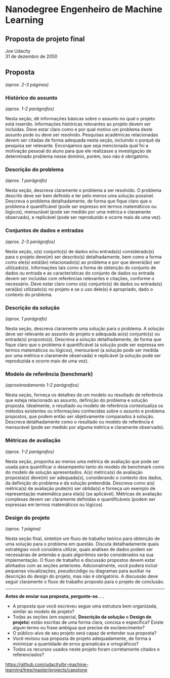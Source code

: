 # Nanodegree Engenheiro de Machine Learning
## Proposta de projeto final
Joe Udacity  
31 de dezembro de 2050

## Proposta
_(aprox. 2-3 páginas)_

### Histórico do assunto
_(aprox. 1-2 parágrafos)_

Nesta seção, dê informações básicas sobre o assunto no qual o projeto está inserido. Informações históricas relevantes ao projeto devem ser incluídas. Deve estar claro como e por qual motivo um problema deste assunto pode ou deve ser resolvido. Pesquisas acadêmicas relacionadas devem ser citadas de forma adequada nesta seção, incluindo o porquê da pesquisa ser relevante. Encorajamos que seja mencionada qual foi a motivação pessoal do aluno para que ele realizasse a investigação de determinado problema nesse domínio, porém, isso não é obrigatório.

### Descrição do problema
_(aprox. 1 parágrafo)_

Nesta seção, descreva claramente o problema a ser resolvido. O problema descrito deve ser bem definido e ter pelo menos uma solução possível. Descreva o problema detalhadamente, de forma que fique claro que o problema é quantificável (pode ser expresso em termos matemáticos ou lógicos), mensurável (pode ser medido por uma métrica e claramente observado), e replicável (pode ser reproduzido e ocorre mais de uma vez).

### Conjuntos de dados e entradas
_(aprox. 2-3 parágrafos)_

Nesta seção, o(s) conjunto(s) de dados e/ou entrada(s) considerado(s) para o projeto deve(m) ser descrito(s) detalhadamente, bem como a forma como ele(s) está(ão) relacionado(s) ao problema e por que deverá(ão) ser utilizado(s). Informações tais como a forma de obtenção do conjunto de dados ou entrada e as características do conjunto de dados ou entrada devem ser incluídas com referências relevantes e citações, conforme o necessário. Deve estar claro como o(s) conjunto(s) de dados ou entrada(s) será(ão) utilizado(s) no projeto e se o uso dele(s) é apropriado, dado o contexto do problema.

### Descrição da solução
_(aprox. 1 parágrafo)_

Nesta seção, descreva claramente uma solução para o problema. A solução deve ser relevante ao assunto do projeto e adequada ao(s) conjunto(s) ou entrada(s) proposto(s). Descreva a solução detalhadamente, de forma que fique claro que o problema é quantificável (a solução pode ser expressa em termos matemáticos ou lógicos), mensurável (a solução pode ser medida por uma métrica e claramente observada) e replicável (a solução pode ser reproduzida e ocorre mais de uma vez).

### Modelo de referência (benchmark)
_(aproximadamente 1-2 parágrafos)_

Nesta seção, forneça os detalhes de um modelo ou resultado de referência que esteja relacionado ao assunto, definição do problema e solução proposta. Idealmente, o resultado ou modelo de referência contextualiza os métodos existentes ou informações conhecidas sobre o assunto e problema propostos, que podem então ser objetivamente comparados à solução. Descreva detalhadamente como o resultado ou modelo de referência é mensurável (pode ser medido por alguma métrica e claramente observado).

### Métricas de avaliação
_(aprox. 1-2 parágrafos)_

Nesta seção, proponha ao menos uma métrica de avaliação que pode ser usada para quantificar o desempenho tanto do modelo de benchmark como do modelo de solução apresentados. A(s) métrica(s) de avaliação proposta(s) deve(m) ser adequada(s), considerando o contexto dos dados, da definição do problema e da solução pretendida. Descreva como a(s) métrica(s) de avaliação pode(m) ser obtida(s) e forneça um exemplo de representação matemática para ela(s) (se aplicável). Métricas de avaliação complexas devem ser claramente definidas e quantificáveis (podem ser expressas em termos matemáticos ou lógicos)

### Design do projeto
_(aprox. 1 página)_

Nesta seção final, sintetize um fluxo de trabalho teórico para obtenção de uma solução para o problema em questão. Discuta detalhadamente quais estratégias você considera utilizar, quais análises de dados podem ser necessárias de antemão e quais algoritmos serão considerados na sua implementação. O fluxo de trabalho e discussão propostos devem estar alinhados com as seções anteriores. Adicionalmente, você poderá incluir pequenas visualizações, pseudocódigo ou diagramas para auxiliar na descrição do design do projeto, mas não é obrigatório. A discussão deve seguir claramente o fluxo de trabalho proposto para o projeto de conclusão.

-----------

**Antes de enviar sua proposta, pergunte-se. . .**

- A proposta que você escreveu segue uma estrutura bem organizada, similar ao modelo de projeto?
- Todas as seções (em especial, **Descrição da solução** e **Design do projeto**) estão escritas de uma forma clara, concisa e específica? Existe algum termo ou frase ambígua que precise de esclarecimento?
- O público-alvo de seu projeto será capaz de entender sua proposta?
- Você revisou sua proposta de projeto adequadamente, de forma a minimizar a quantidade de erros gramaticais e ortográficos?
- Todos os recursos usados neste projeto foram corretamente citados e referenciados?

https://github.com/udacity/br-machine-learning/tree/master/projects/capstone